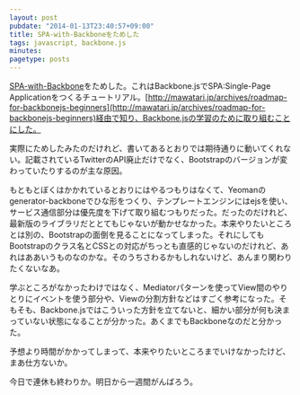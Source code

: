 ```yaml
---
layout: post
pubdate: "2014-01-13T23:40:57+09:00"
title: SPA-with-Backboneをためした
tags: javascript, backbone.js
minutes: 
pagetype: posts
---
```

[SPA-with-Backbone](https://github.com/mitsuruog/SPA-with-Backbone)をためした。これはBackbone.jsでSPA:Single-Page Applicationをつくるチュートリアル。[http://mawatari.jp/archives/roadmap-for-backbonejs-beginners](http://mawatari.jp/archives/roadmap-for-backbonejs-beginners)経由で知り、Backbone.jsの学習のために取り組むことにした。

実際にためしたみたのだけれど、書いてあるとおりでは期待通りに動いてくれない。記載されているTwitterのAPI廃止だけでなく、Bootstrapのバージョンが変わっていたりするのが主な原因。

もともとぼくはかかれているとおりにはやるつもりはなくて、Yeomanのgenerator-backboneでひな形をつくり、テンプレートエンジンにはejsを使い、サービス通信部分は優先度を下げて取り組むつもりだった。だったのだけれど、最新版のライブラリだととてもじゃないが動かせなかった。本来やりたいところとは別の、Bootstrapの面倒を見ることになってしまった。それにしてもBootstrapのクラス名とCSSとの対応がちっとも直感的じゃないのだけれど、あれはああいうものなのかな。そのうちさわるかもしれないけど、あんまり関わりたくないなあ。

学ぶところがなかったわけではなく、Mediatorパターンを使ってView間のやりとりにイベントを使う部分や、Viewの分割方針などはすごく参考になった。そもそも、Backbone.jsではこういった方針を立てないと、細かい部分が何も決まっていない状態になることが分かった。あくまでもBackboneなのだと分かった。

予想より時間がかかってしまって、本来やりたいところまでいけなかったけど、まあ仕方ないか。

今日で連休も終わりか。明日から一週間がんばろう。

